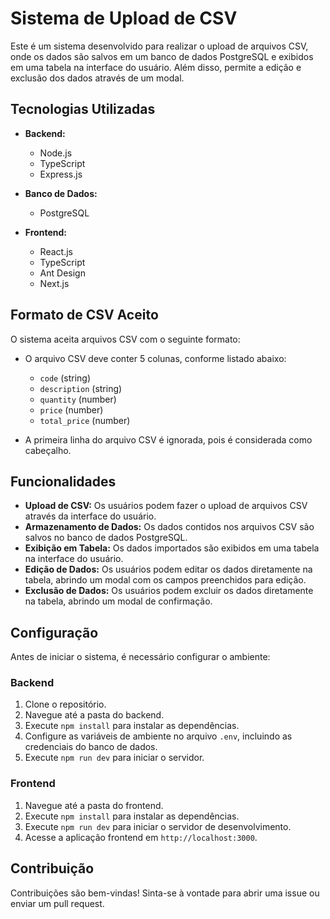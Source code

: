 # Sistema de Upload de CSV

Este é um sistema desenvolvido para realizar o upload de arquivos CSV, onde os dados são salvos em um banco de dados PostgreSQL e exibidos em uma tabela na interface do usuário. Além disso, permite a edição e exclusão dos dados através de um modal.

## Tecnologias Utilizadas

- **Backend:**
  - Node.js
  - TypeScript
  - Express.js
  
- **Banco de Dados:**
  - PostgreSQL

- **Frontend:**
  - React.js
  - TypeScript
  - Ant Design
  - Next.js

## Formato de CSV Aceito

O sistema aceita arquivos CSV com o seguinte formato:

- O arquivo CSV deve conter 5 colunas, conforme listado abaixo:
  - `code` (string)
  - `description` (string)
  - `quantity` (number)
  - `price` (number)
  - `total_price` (number)

- A primeira linha do arquivo CSV é ignorada, pois é considerada como cabeçalho.

## Funcionalidades

- **Upload de CSV:** Os usuários podem fazer o upload de arquivos CSV através da interface do usuário.
- **Armazenamento de Dados:** Os dados contidos nos arquivos CSV são salvos no banco de dados PostgreSQL.
- **Exibição em Tabela:** Os dados importados são exibidos em uma tabela na interface do usuário.
- **Edição de Dados:** Os usuários podem editar os dados diretamente na tabela, abrindo um modal com os campos preenchidos para edição.
- **Exclusão de Dados:** Os usuários podem excluir os dados diretamente na tabela, abrindo um modal de confirmação.

## Configuração

Antes de iniciar o sistema, é necessário configurar o ambiente:

### Backend

1. Clone o repositório.
2. Navegue até a pasta do backend.
3. Execute `npm install` para instalar as dependências.
4. Configure as variáveis de ambiente no arquivo `.env`, incluindo as credenciais do banco de dados.
5. Execute `npm run dev` para iniciar o servidor.

### Frontend

1. Navegue até a pasta do frontend.
2. Execute `npm install` para instalar as dependências.
3. Execute `npm run dev` para iniciar o servidor de desenvolvimento.
4. Acesse a aplicação frontend em `http://localhost:3000`.

## Contribuição

Contribuições são bem-vindas! Sinta-se à vontade para abrir uma issue ou enviar um pull request.
